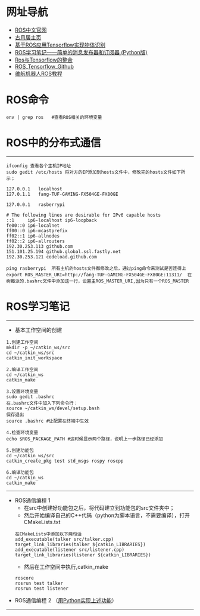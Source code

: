 # 网址导航
- [ROS中文官网](http://wiki.ros.org/cn)
- [古月居主页](http://www.guyuehome.com/)
- [基于ROS应用Tensorflow实现物体识别](https://blog.csdn.net/qq_37464350/article/details/81009695)
- [ROS学习笔记——简单的消息发布器和订阅器 (Python版)](https://blog.csdn.net/florida_tang/article/details/79601168)
- [Ros与Tensorflow的整合](https://blog.csdn.net/xuanlvxin/article/details/80325736)
- [ROS_Tensorflow_Github](https://github.com/cong/ros_tensorflow)
- [维航机器人ROS教程](http://www.wh-robot.com/whb/?page_id=70)

# ROS命令
```shell
env | grep ros   #查看ROS相关的环境变量
```

# ROS中的分布式通信
---
```shell
ifconfig 查看各个主机IP地址
sudo gedit /etc/hosts 将对方的IP添加到hosts文件中，修改完的hosts文件如下所示；
```


```seq
127.0.0.1	localhost
127.0.1.1	fang-TUF-GAMING-FX504GE-FX80GE

127.0.0.1 	rasberrypi

# The following lines are desirable for IPv6 capable hosts
::1     ip6-localhost ip6-loopback
fe00::0 ip6-localnet
ff00::0 ip6-mcastprefix
ff02::1 ip6-allnodes
ff02::2 ip6-allrouters
192.30.253.113 github.com
151.101.25.194 github.global.ssl.fastly.net
192.30.253.121 codeload.github.com
```

```shell
ping rasberrypi  所有主机的hosts文件都修改之后，通过ping命令来测试是否连得上
export ROS_MASTER_URI=http://fang-TUF-GAMING-FX504GE-FX80GE:11311/  在树莓派的.bashrc文件中添加这一行，设置主ROS_MASTER_URI,因为只有一个ROS_MASTER
```



# ROS学习笔记
---
- 基本工作空间的创建
```shell
1.创建工作空间
mkdir -p ~/catkin_ws/src
cd ~/catkin_ws/src
catkin_init_workspace

2.编译工作空间
cd ~/catkin_ws
catkin_make

3.设置环境变量
sudo gedit .bashrc
在.bashrc文件中加入下列命令行：
source ~/catkin_ws/devel/setup.bash
保存退出
source .bashrc #让配置在终端中生效

4.检查环境变量
echo $ROS_PACKAGE_PATH #这时候显示两个路径，说明上一步路径已经添加

5.创建功能包
cd ~/catkin_ws/src
catkin_create_pkg test std_msgs rospy roscpp

6.编译功能包
cd ~/catkin_ws
catkin_make
```
---
- ROS通信编程 1
  - 在src中创建好功能包之后，将代码建立到功能包的src文件夹中；
  - 然后开始编译自己的C++代码（python为脚本语言，不需要编译），打开CMakeLists.txt
  ```shell
  在CMakeLists中添加以下两句话
  add_executable(talker src/talker.cpp)
  target_link_libraries(talker ${catkin_LIBRARIES})
  add_executable(listener src/listener.cpp)
  target_link_libraries(listener ${catkin_LIBRARIES})
  ```
  - 然后在工作空间中执行,catkin_make
  ```shell
  roscore
  rosrun test talker
  rosrun test listener
  ```
 - ROS通信编程 2 （[用Python实现上述功能](https://www.cnblogs.com/sea-stream/p/10246046.html)）
 ---
